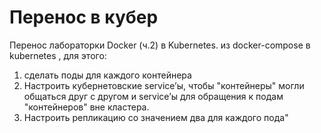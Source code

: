 # Перенос в кубер
Перенос лабораторки Docker (ч.2) в Kubernetes.  из docker-compose в kubernetes , для этого:
1. сделать поды для каждого контейнера 
2. Настроить кубернетовские service’ы, чтобы "контейнеры" могли общаться друг с другом и service’ы для обращения к подам "контейнеров" вне кластера. 
3. Настроить репликацию со значением два для каждого пода"

